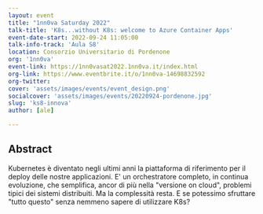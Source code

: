 ```yaml
---
layout: event
title: "1nn0va Saturday 2022"
talk-title: 'K8s...without K8s: welcome to Azure Container Apps'
event-date-start: 2022-09-24 11:05:00
talk-info-track: 'Aula S8'
location: Consorzio Universitario di Pordenone
org: '1nn0va'
event-link: https://1nn0vasat2022.1nn0va.it/index.html
org-link: https://www.eventbrite.it/o/1nn0va-14698832592
org-twitter:
cover: 'assets/images/events/event_design.png'
socialcover: 'assets/images/events/20220924-pordenone.jpg'
slug: 'ks8-innova'
author: [ale]

---
```

## Abstract
Kubernetes è diventato negli ultimi anni la piattaforma di riferimento per il deploy delle nostre applicazioni. E' un orchestratore completo, in continua evoluzione, che semplifica, ancor di più nella "versione on cloud", problemi tipici dei sistemi distribuiti. Ma la complessità resta. E se potessimo sfruttare "tutto questo" senza nemmeno sapere di utilizzare K8s?

